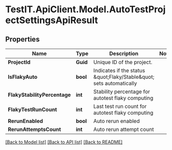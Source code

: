 # TestIT.ApiClient.Model.AutoTestProjectSettingsApiResult

## Properties

Name | Type | Description | Notes
------------ | ------------- | ------------- | -------------
**ProjectId** | **Guid** | Unique ID of the project. | 
**IsFlakyAuto** | **bool** | Indicates if the status \&quot;Flaky/Stable\&quot; sets automatically | 
**FlakyStabilityPercentage** | **int** | Stability percentage for autotest flaky computing | 
**FlakyTestRunCount** | **int** | Last test run count for autotest flaky computing | 
**RerunEnabled** | **bool** | Auto rerun enabled | 
**RerunAttemptsCount** | **int** | Auto rerun attempt count | 

[[Back to Model list]](../README.md#documentation-for-models) [[Back to API list]](../README.md#documentation-for-api-endpoints) [[Back to README]](../README.md)

